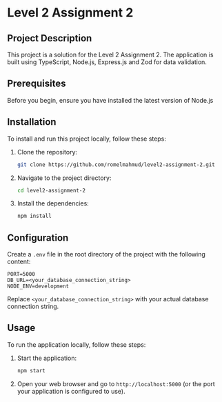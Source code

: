 # Level 2 Assignment 2

## Project Description

This project is a solution for the Level 2 Assignment 2. The application is built using TypeScript, Node.js, Express.js and Zod for data validation.

## Prerequisites

Before you begin, ensure you have installed the latest version of Node.js

## Installation

To install and run this project locally, follow these steps:

1. Clone the repository:

   ```bash
   git clone https://github.com/romelmahmud/level2-assignment-2.git
   ```

2. Navigate to the project directory:

   ```bash
   cd level2-assignment-2
   ```

3. Install the dependencies:

   ```bash
   npm install
   ```

## Configuration

Create a `.env` file in the root directory of the project with the following content:

    PORT=5000
    DB_URL=<your_database_connection_string>
    NODE_ENV=development

Replace `<your_database_connection_string>` with your actual database connection string.

## Usage

To run the application locally, follow these steps:

1. Start the application:

   ```bash
   npm start
   ```

2. Open your web browser and go to `http://localhost:5000` (or the port your application is configured to use).
